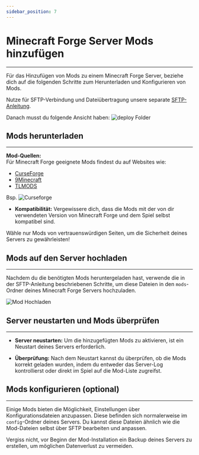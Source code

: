 ```yaml
---
sidebar_position: 7
---
```


# Minecraft Forge Server Mods hinzufügen
---

Für das Hinzufügen von Mods zu einem Minecraft Forge Server, beziehe dich auf die folgenden Schritte zum Herunterladen und Konfigurieren von Mods.  

Nutze für SFTP-Verbindung und Dateiübertragung unsere separate [SFTP-Anleitung](/guides/sftp#sftp-verwenden).

Danach musst du folgende Ansicht haben:
![deploy Folder](/img/minecraft/deployfolder.png)

## Mods herunterladen
---

**Mod-Quellen:**  
Für Minecraft Forge geeignete Mods findest du auf Websites wie:
- [CurseForge](https://www.curseforge.com/minecraft)
- [9Minecraft](https://www.9minecraft.net/)
- [TLMODS](https://tlmods.org/en/)

Bsp.
![Curseforge](/img/minecraft/curseforge.png)
 
- **Kompatibilität:** Vergewissere dich, dass die Mods mit der von dir verwendeten Version von Minecraft Forge und dem Spiel selbst kompatibel sind.


Wähle nur Mods von vertrauenswürdigen Seiten, um die Sicherheit deines Servers zu gewährleisten!

## Mods auf den Server hochladen
---

Nachdem du die benötigten Mods heruntergeladen hast, verwende die in der SFTP-Anleitung beschriebenen Schritte, um diese Dateien in den `mods`-Ordner deines Minecraft Forge Servers hochzuladen.

![Mod Hochladen](/img/minecraft/uploadmod.png)

## Server neustarten und Mods überprüfen
---

- **Server neustarten:** Um die hinzugefügten Mods zu aktivieren, ist ein Neustart deines Servers erforderlich. 

- **Überprüfung:** Nach dem Neustart kannst du überprüfen, ob die Mods korrekt geladen wurden, indem du entweder das Server-Log kontrollierst oder direkt im Spiel auf die Mod-Liste zugreifst.

## Mods konfigurieren (optional)
---

Einige Mods bieten die Möglichkeit, Einstellungen über Konfigurationsdateien anzupassen. Diese befinden sich normalerweise im `config`-Ordner deines Servers. Du kannst diese Dateien ähnlich wie die Mod-Dateien selbst über SFTP bearbeiten und anpassen.

Vergiss nicht, vor Beginn der Mod-Installation ein Backup deines Servers zu erstellen, um möglichen Datenverlust zu vermeiden.

